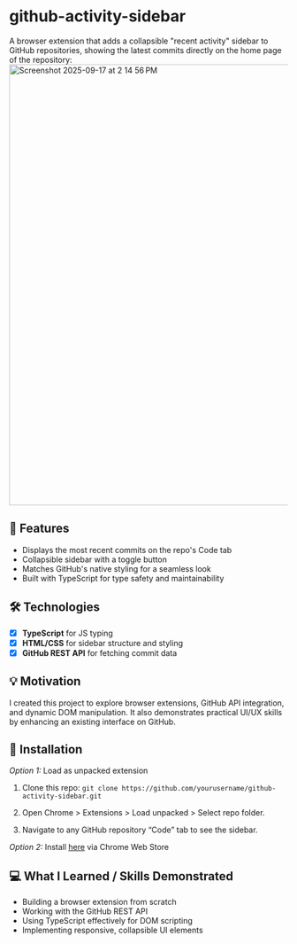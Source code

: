 # github-activity-sidebar
A browser extension that adds a collapsible "recent activity" sidebar to GitHub repositories, showing the latest commits directly on the home page of the repository:
<img width="1470" height="796" alt="Screenshot 2025-09-17 at 2 14 56 PM" src="https://github.com/user-attachments/assets/7029e6ad-7f7c-49ff-a887-f5670ac4e0ce" />


## 🚀 Features
- Displays the most recent commits on the repo's Code tab
- Collapsible sidebar with a toggle button
- Matches GitHub's native styling for a seamless look
- Built with TypeScript for type safety and maintainability

## 🛠️ Technologies
- [x] **TypeScript** for JS typing
- [x] **HTML/CSS** for sidebar structure and styling
- [x] **GitHub REST API** for fetching commit data

## 💡 Motivation
I created this project to explore browser extensions, GitHub API integration, and dynamic DOM manipulation. It also demonstrates practical UI/UX skills by enhancing an existing interface on GitHub.

## 🔧 Installation
*Option 1:* Load as unpacked extension

1. Clone this repo:
```git clone https://github.com/yourusername/github-activity-sidebar.git```

2. Open Chrome > Extensions > Load unpacked > Select repo folder.

3. Navigate to any GitHub repository “Code” tab to see the sidebar.

*Option 2:* Install [here](https://www.google.com) via Chrome Web Store

## 💻 What I Learned / Skills Demonstrated
- Building a browser extension from scratch
- Working with the GitHub REST API
- Using TypeScript effectively for DOM scripting
- Implementing responsive, collapsible UI elements
